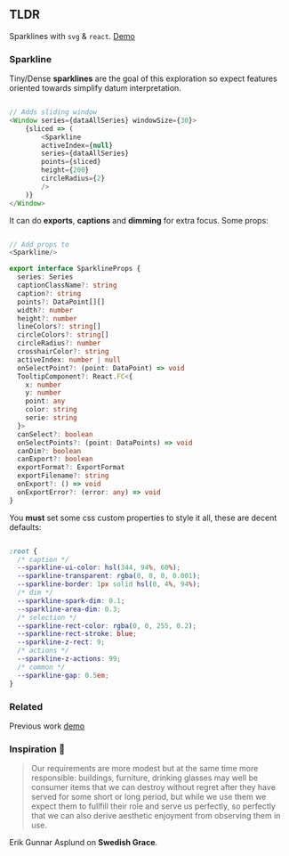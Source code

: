 ## TLDR

Sparklines with `svg` & `react`. [Demo](https://github.com/polmoneys/charts)

### Sparkline

Tiny/Dense **sparklines** are the goal of this exploration so expect features oriented towards simplify datum interpretation. 

```ts

// Adds sliding window
<Window series={dataAllSeries} windowSize={30}>
    {sliced => (
        <Sparkline
        activeIndex={null}
        series={dataAllSeries}
        points={sliced}
        height={200}
        circleRadius={2}
        />
    )}
</Window>


```

It can do **exports**, **captions** and **dimming** for extra focus. Some props:

```ts

// Add props to 
<Sparkline/>

export interface SparklineProps {
  series: Series
  captionClassName?: string
  caption?: string
  points?: DataPoint[][]
  width?: number
  height?: number
  lineColors?: string[]
  circleColors?: string[]
  circleRadius?: number
  crosshairColor?: string
  activeIndex: number | null
  onSelectPoint?: (point: DataPoint) => void
  TooltipComponent?: React.FC<{
    x: number
    y: number
    point: any
    color: string
    serie: string
  }>
  canSelect?: boolean
  onSelectPoints?: (point: DataPoints) => void
  canDim?: boolean
  canExport?: boolean
  exportFormat?: ExportFormat
  exportFilename?: string
  onExport?: () => void
  onExportError?: (error: any) => void
}

```

You **must** set some css custom properties to style it all, these are decent defaults:

```css

:root {
  /* caption */
  --sparkline-ui-color: hsl(344, 94%, 60%);
  --sparkline-transparent: rgba(0, 0, 0, 0.001);
  --sparkline-border: 1px solid hsl(0, 4%, 94%);
  /* dim */
  --sparkline-spark-dim: 0.1;
  --sparkline-area-dim: 0.3;
  /* selection */
  --sparkline-rect-color: rgba(0, 0, 255, 0.2);
  --sparkline-rect-stroke: blue;
  --sparkline-z-rect: 9;
  /* actions */
  --sparkline-z-actions: 99;
  /* common */
  --sparkline-gap: 0.5em;
}

```


### Related

Previous work [demo](https://github.com/polmoneys/charts)

### Inspiration 💐

> Our requirements are more modest but at the same time more responsible: 
> buildings, furniture, drinking glasses may well be consumer items that 
> we can destroy without regret after they have served for some short or 
> long period, but while we use them we expect them to fullfill their role and serve us perfectly, so perfectly that we can also derive aesthetic 
> enjoyment from observing them in use. 

Erik Gunnar Asplund on **Swedish Grace**.


